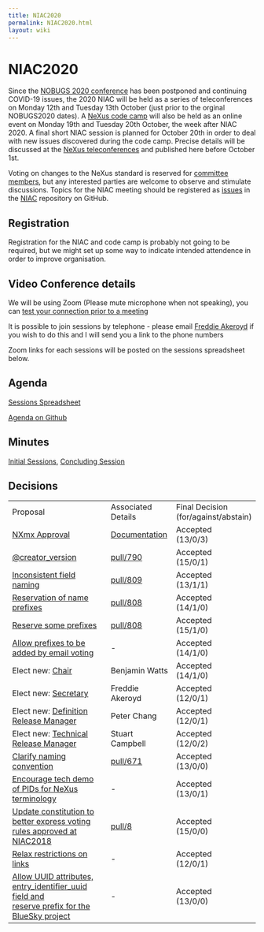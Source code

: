 ```yaml
---
title: NIAC2020
permalink: NIAC2020.html
layout: wiki
---
```

NIAC2020
========

Since the [NOBUGS 2020 conference](https://tiny.cc/nobugs2020) has been postponed and continuing COVID-19 issues, the 2020 NIAC will be held as a series of teleconferences on Monday 12th and Tuesday 13th October (just prior to the orginal NOBUGS2020 dates). A [NeXus code camp](https://www.nexusformat.org/CodeCamp2020-2.html) will also be held as an online event on Monday 19th and Tuesday 20th October, the week after NIAC 2020. A final short NIAC session is planned for October 20th in order to deal with new issues discovered during the code camp. Precise details will be discussed at the [NeXus teleconferences](https://www.nexusformat.org/Teleconferences.html) and published here before October 1st.

Voting on changes to the NeXus standard is reserved for [committee members](https://www.nexusformat.org/NIAC.html), but any interested parties are welcome to observe and stimulate discussions. Topics for the NIAC meeting should be registered as
[issues](https://github.com/nexusformat/NIAC/issues) in the
[NIAC](https://github.com/nexusformat/NIAC) repository on GitHub.

## Registration

Registration for the NIAC and code camp is probably not going to be required, but we might set up some way to indicate intended attendence in order to improve organisation.

## Video Conference details

We will be using Zoom (Please mute microphone when not speaking), you can [test your connection prior to a meeting](https://ukri.zoom.us/test)

It is possible to join sessions by telephone - please email [Freddie Akeroyd](mailto:freddie.akeroyd@stfc.ac.uk) if you wish to do this and I will send you a link to the phone numbers

Zoom links for each sessions will be posted on the sessions spreadsheet below.

## Agenda

[Sessions Spreadsheet](https://docs.google.com/spreadsheets/d/1rl5tAywWW4l7wvMy-rCAg_DdwPuNCZYbYLodAQAlwO4/edit?usp=sharing)

[Agenda on Github](https://github.com/nexusformat/NIAC/projects/1)

## Minutes
[Initial Sessions](NIAC2020minutes.md), [Concluding Session](NIAC2020minutes_concluding.md)

## Decisions<A name="decisions"></A>
<table>
<TR><TD> Proposal </TD><TD> Associated Details </TD><TD> Final Decision <BR>(for/against/abstain) </TD></TR>
<TR><TD> <A href="https://github.com/nexusformat/NIAC/issues/45#issuecomment-707254127">NXmx Approval</A> </TD><TD> <A href="https://manual.nexusformat.org/classes/applications/NXmx.html">Documentation</A> </TD><TD> Accepted<BR>(13/0/3) </TD></TR>	
<TR><TD> <A href="https://github.com/nexusformat/NIAC/issues/51#issuecomment-707349309">@creator_version</A> </TD><TD> <A href="https://github.com/nexusformat/definitions/pull/790">pull/790</A> </TD><TD> Accepted<BR>(15/0/1) </TD></TR> 
<TR><TD> <A href="https://github.com/nexusformat/definitions/issues/791#issuecomment-707365329">Inconsistent field naming</A>	</TD><TD>	<A href="https://github.com/nexusformat/definitions/pull/809">pull/809</A> </TD><TD> Accepted<BR>(13/1/1) </TD></TR> 
<TR><TD> <A href="https://github.com/nexusformat/NIAC/issues/49#issuecomment-707383140">Reservation of name prefixes</A>	 </TD><TD>	<A href="https://github.com/nexusformat/definitions/pull/808">pull/808</A> </TD><TD> Accepted<BR>(14/1/0) </TD></TR> 
<TR><TD> <A href="https://github.com/nexusformat/NIAC/issues/49#issuecomment-707383223">Reserve some prefixes</A> </TD><TD>	<A href="https://github.com/nexusformat/definitions/pull/808">pull/808</A> </TD><TD> Accepted<BR>(15/1/0) </TD></TR> 
<TR><TD> <A href="https://github.com/nexusformat/NIAC/issues/49#issuecomment-707384329">Allow prefixes to be added by email voting</A>	 </TD><TD> - </TD><TD> Accepted<BR>(14/1/0) </TD></TR>
<TR><TD> Elect new: <A href="https://github.com/nexusformat/NIAC/issues/70#issuecomment-707737492">Chair</A></TD><TD> Benjamin Watts </TD><TD> Accepted<BR>(14/1/0) </TD></TR>
<TR><TD> Elect new: <A href="https://github.com/nexusformat/NIAC/issues/70#issuecomment-707737135">Secretary</A></TD><TD> Freddie Akeroyd </TD><TD> Accepted<BR>(12/0/1) </TD></TR>
<TR><TD> Elect new: <A href="https://github.com/nexusformat/NIAC/issues/70#issuecomment-707742461">Definition Release Manager</A></TD><TD> Peter Chang </TD><TD> Accepted<BR>(12/0/1) </TD></TR>
<TR><TD> Elect new: <A href="https://github.com/nexusformat/NIAC/issues/70#issuecomment-707763232">Technical Release Manager</A></TD><TD> Stuart Campbell </TD><TD> Accepted<BR>(12/0/2) </TD></TR>
<TR><TD> <A href="https://github.com/nexusformat/definitions/pull/671#issuecomment-715476138">Clarify naming convention</A> </TD><TD> <A href="https://github.com/nexusformat/definitions/pull/671">pull/671</A> </TD><TD> Accepted<BR>(13/0/0) </TD></TR>
<TR><TD> <A href="https://github.com/nexusformat/NIAC/issues/73#issuecomment-716609739">Encourage tech demo of PIDs for NeXus terminology</A> </TD><TD> - </TD><TD> Accepted<BR>(13/0/1) </TD></TR>
<TR><TD> <A href="https://github.com/nexusformat/NIAC/issues/71#issuecomment-716617317">Update constitution to better express voting rules approved at NIAC2018</A> </TD><TD> <A href="https://github.com/nexusformat/wiki/pull/8">pull/8</A> </TD><TD> Accepted<BR>(15/0/0) </TD></TR>
<TR><TD> <A href="https://github.com/nexusformat/NIAC/issues/77#issuecomment-716643766">Relax restrictions on links</A> </TD><TD> - </TD><TD> Accepted<BR>(12/0/1) </TD></TR>
<TR><TD> <A href="https://github.com/nexusformat/NIAC/issues/80#issuecomment-716662624">Allow UUID attributes, <BR>entry_identifier_uuid field and <BR>reserve prefix for the BlueSky project</A> </TD><TD> - </TD><TD> Accepted<BR>(13/0/0) </TD></TR>

</table>
  
